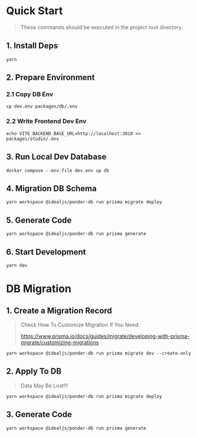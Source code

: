 # Quick Start

> These commands should be executed in the project root directory.

## 1. Install Deps

```
yarn
```

## 2. Prepare Environment

### 2.1 Copy DB Env

```
cp dev.env packages/db/.env
```

### 2.2 Write Frontend Dev Env

```
echo VITE_BACKEND_BASE_URL=http://localhost:3010 >> packages/studio/.env
```

## 3. Run Local Dev Database

```
docker compose --env-file dev.env up db
```

## 4. Migration DB Schema

```
yarn workspace @idealjs/ponder-db run prisma migrate deploy
```

## 5. Generate Code

```
yarn workspace @idealjs/ponder-db run prisma generate
```

## 6. Start Development

```
yarn dev
```


# DB Migration

## 1. Create a Migration Record

> Check How To Customize Migration If You Need. 
> 
> https://www.prisma.io/docs/guides/migrate/developing-with-prisma-migrate/customizing-migrations

```
yarn workspace @idealjs/ponder-db run prisma migrate dev --create-only
```

## 2. Apply To DB

> Data May Be Lost!!!

```
yarn workspace @idealjs/ponder-db run prisma migrate deploy
```

## 3. Generate Code

```
yarn workspace @idealjs/ponder-db run prisma generate
```
